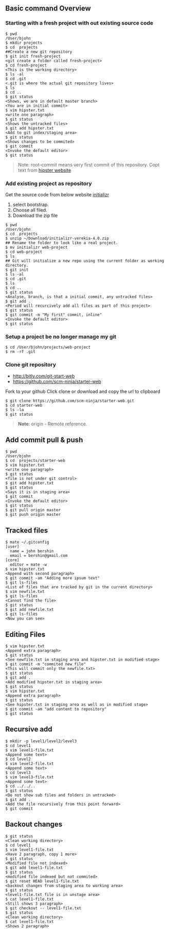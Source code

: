 ## Basic command Overview

### Starting with a fresh project with out existing source code

    $ pwd
    /User/bjohn
    $ mkdir projects
    $ cd  projects
    ##Create a new git repository
    $ git init fresh-project
    <git create a folder called fresh-project>
    $ cd fresh-project
    <This is the working directory>
    $ ls -al
    $ cd .git
    <.git is where the actual git repository lives>
    $ ls
    $ cd ..
    $ git status
    <Shows, we are in default master branch>
    <You are in initial commit>
    $ vim hipster.txt
    <write one paragraph>
    $ git status
    <Shows the untracked files>
    $ git add hipster.txt
    <Add to git index/staging area>
    $ git status
    <Shows changes to be commited>
    $ git commit
    <Invoke the default editor>
    $ git status

> Note: root-commit means very first commit of this repository.
> Copt text from [hipster website](http://hipsum.co)

### Add existing project as repository

Get the source code from below website [initializr](http://initializr.com)

 1. select bootstrap.
 2. Choose all filed.
 3. Download the zip file
 
```
$ pwd
/User/bjohn
$ cd  projects
$ unzip ~/Download/initializr-verekia-4.0.zip
## Rename the folder to look like a real project.
$ mv initializr web-project
$ cd web-project
$ ls
## Git will initialize a new repo using the current folder as working directory.
$ git init
$ ls -al
$ cd .git
$ ls
$ cd ..
$ git status
<Analyse, branch, is that a initial commit, any untracked files>
$ git add .
<Period will recurcively add all files as part of this project>
$ git status
$ git commit -m "My first" commit, inline"
<Invoke the default editor>
$ git status
```
### Setup a project be no longer manage my git

    $ cd /User/bjohn/projects/web-project
    $ rm -rf .git

### Clone git repository
- http://bitly.com/git-start-web
- https://github.com/scm-ninja/starter-web

Fork to your github
Click clone or download and copy the url to clipboard

```
$ git clone https://github.com/scm-ninja/starter-web.git
$ cd starter-web
$ ls -la
$ git status
```

> **Note**: origin - Remote reference.

## Add commit pull & push
```
$ pwd
/User/bjohn
$ cd  projects/starter-web
$ vim hipster.txt
<write one paragraph>
$ git status
<file is not under git control>
$ git add hipster.txt
$ git status
<Says it is in staging area>
$ git commit
<Invoke the default editor>
$ git status
$ git pull origin master
$ git push origin master
```

## Tracked files

```
$ mate ~/.gitconfig
[user]
  name = john bershin
  email = bershin@gmail.com
[core]
  editor = mate -w
$ vim hipster.txt
<Append with second paragraph>
$ git commit -am "Adding more ipsum text"
$ git ls-files
<List of files that are tracked by git in the current directory>
$ vim newfile.txt
$ git ls-files
<Cannot find the file>
$ git status
$ git add newfile.txt
$ git ls-files
<Now you can see>
```
## Editing Files
```
$ vim hipster.txt
<Append extra paragraph>
$ git status
<See newfile.txt in staging area and hipster.txt in modified stage>
$ git commit -m "commited new file"
<This will commit only the newfile.txt>
$ git status
$ git add .
<Add modified hipster.txt in staging area>
$ git status
$ vim hipster.txt
<Append extra paragraph>
$ git status
<See hipster.txt in staging area as well as in modified stage>
$ git commit -am "add content to repository"
$ git status
```
## Recursive add
```
$ mkdir -p level1/level2/level3
$ cd level1
$ vim level1-file.txt
<Append some text>
$ cd level2
$ vim level2-file.txt
<Append some text>
$ cd level3
$ vim level3-file.txt
<Append some text>
$ cd ../../..
$ git status
<Do not show sub files and folders in untracked>
$ git add .
<Add the file recursively from this point forward>
$ git commit
```
## Backout changes
```
$ git status
<Clean working directory>
$ cd level1
$ vim level1-file.txt
<Have 2 paragraph, copy 1 more>
$ git status
<Modified file not indexed>
$ git add level1-file.txt
$ git status
<modified file indexed but not commited>
$ git reset HEAD level1-file.txt
<backout changes from staging area to working area>
$ git status
<level1-file.txt file is in unstage area>
$ cat level1-file.txt
<Still shows 3 paragraph>
$ git checkout -- level1-file.txt
$ git status
<Clean working directory>
$ cat level1-file.txt
<Shows 2 paragraph>
```
<!--stackedit_data:
eyJoaXN0b3J5IjpbMTEyMzM5NzUzNywyNzQ3NjU3MzcsMTAwMD
g0MzgwMiwxNjExNDM4MzIwLDYzMTYwNDc1NywtMzUxNjM3MTg1
LDg2MDkyMTI2OV19
-->